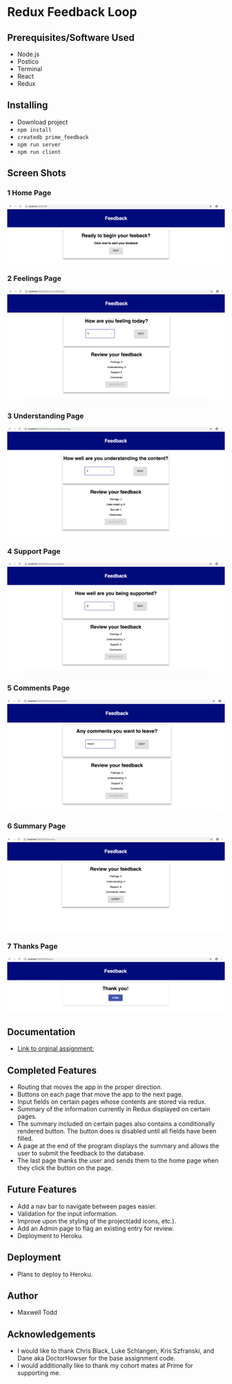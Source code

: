 # Redux Feedback Loop

## Prerequisites/Software Used

- Node.js
- Postico
- Terminal
- React
- Redux


## Installing

- Download project
- `npm install`
- `createdb prime_feedback`
- `npm run server`
- `npm run client`


## Screen Shots

### 1 Home Page
![Home page screen shot](wireframes/Home_Page.png)

### 2 Feelings Page
![Home page screen shot](wireframes/Feelings_Page.png)

### 3 Understanding Page
![Home page screen shot](wireframes/Understanding_Page.png)

### 4 Support Page
![Home page screen shot](wireframes/Support_Page.png)

### 5 Comments Page
![Home page screen shot](wireframes/Comments_Page.png)

### 6 Summary Page
![Home page screen shot](wireframes/Summary_Page.png)

### 7 Thanks Page
![Home page screen shot](wireframes/Thanks_Page.png)


## Documentation

- [Link to orginal assignment:](https://github.com/PrimeAcademy/weekend-challenge-5-feedback)


## Completed Features

- Routing that moves the app in the proper direction.
- Buttons on each page that move the app to the next page.
- Input fields on certain pages whose contents are stored via redux.
- Summary of the information currently in Redux displayed on certain pages.
- The summary included on certain pages also contains a conditionally rendered button.
The button does is disabled until all fields have been filled.
- A page at the end of the program displays the summary and allows the user to submit
the feedback to the database.
- The last page thanks the user and sends them to the home page when they click the  button on the page.


## Future Features

- Add a nav bar to navigate between pages easier.
- Validation for the input information.
- Improve upon the styling of the project(add icons, etc.).
- Add an Admin page to flag an existing entry for review.
- Deployment to Heroku.

## Deployment

- Plans to deploy to Heroku.

## Author

- Maxwell Todd


## Acknowledgements
- I would like to thank Chris Black, Luke Schlangen, Kris Szfranski, and Dane aka DoctorHowser for the base assignment code.
- I would additionally like to thank my cohort mates at Prime for supporting me.